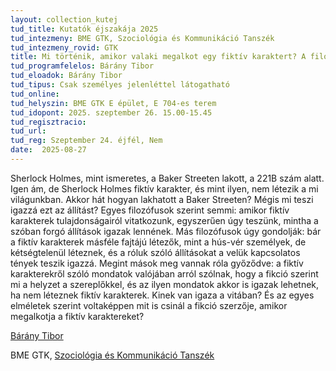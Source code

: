 ```yaml
---
layout: collection_kutej
tud_title: Kutatók éjszakája 2025
tud_intezmeny: BME GTK, Szociológia és Kommunikáció Tanszék
tud_intezmeny_rovid: GTK
title: Mi történik, amikor valaki megalkot egy fiktív karaktert? A filozófusok válasza
tud_programfelelos: Bárány Tibor
tud_eloadok: Bárány Tibor
tud_tipus: Csak személyes jelenléttel látogatható
tud_online: 
tud_helyszin: BME GTK E épület, E 704-es terem
tud_idopont: 2025. szeptember 26. 15.00-15.45
tud_regisztracio: 
tud_url: 
tud_reg: Szeptember 24. éjfél, Nem
date:  2025-08-27
---
```


Sherlock Holmes, mint ismeretes, a Baker Streeten lakott, a 221B szám alatt. Igen ám, de Sherlock Holmes fiktív karakter, és mint ilyen, nem létezik a mi világunkban. Akkor hát hogyan lakhatott a Baker Streeten? 
Mégis mi teszi igazzá ezt az állítást? Egyes filozófusok szerint semmi: amikor fiktív karakterek tulajdonságairól vitatkozunk, egyszerűen úgy teszünk, mintha a szóban forgó állítások igazak lennének. Más filozófusok úgy gondolják: bár a fiktív karakterek másféle fajtájú létezők, mint a hús-vér személyek, de kétségtelenül léteznek, és a róluk szóló állításokat a velük kapcsolatos tények teszik igazzá. Megint mások meg vannak róla győződve: a fiktív karakterekről szóló mondatok valójában arról szólnak, hogy a fikció szerint mi a helyzet a szereplőkkel, és az ilyen mondatok akkor is igazak lehetnek, ha nem léteznek fiktív karakterek. Kinek van igaza a vitában? 
És az egyes elméletek szerint voltaképpen mit is csinál a fikció szerzője, amikor megalkotja a fiktív karaktereket? 

[Bárány Tibor](https://tudprog.bme.hu/kutatok_ejszakaja/profilok/barany_tibor)

BME GTK, [Szociológia és Kommunikáció Tanszék](https://www.bmekomm.hu/)
